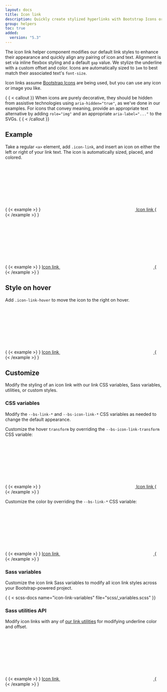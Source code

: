 ```yaml
---
layout: docs
title: Icon link
description: Quickly create stylized hyperlinks with Bootstrap Icons or other icons.
group: helpers
toc: true
added:
  version: "5.3"
---
```


The icon link helper component modifies our default link styles to enhance their
appearance and quickly align any pairing of icon and text. Alignment is set via
inline flexbox styling and a default `gap` value. We stylize the underline with
a custom offset and color. Icons are automatically sized to `1em` to best match
their associated text's `font-size`.

Icon links assume [Bootstrap Icons](https://icons.getbootstrap.com) are being
used, but you can use any icon or image you like.

{ { < callout }}
When icons are purely decorative, they should be hidden from assistive
technologies using `aria-hidden="true"`, as we've done in our examples. For
icons that convey meaning, provide an appropriate text alternative by adding
`role="img"` and an appropriate `aria-label="..."` to the SVGs.
{ { < /callout }}

## Example

Take a regular `<a>` element, add `.icon-link`, and insert an icon on either the
left or right of your link text. The icon is automatically sized, placed, and
colored.

{ {< example >} }
<a class="icon-link" href="#">
<svg class="bi" aria-hidden="true"><use xlink:href="#box-seam"></use></svg>
Icon link
</a>
{ {< /example >} }

{ {< example >} }
<a class="icon-link" href="#">
Icon link
<svg class="bi" aria-hidden="true"><use xlink:href="#arrow-right"></use></svg>
</a>
{ {< /example >} }

## Style on hover

Add `.icon-link-hover` to move the icon to the right on hover.

{ {< example >} }
<a class="icon-link icon-link-hover" href="#">
Icon link
<svg class="bi" aria-hidden="true"><use xlink:href="#arrow-right"></use></svg>
</a>
{ {< /example >} }

## Customize

Modify the styling of an icon link with our link CSS variables, Sass variables,
utilities, or custom styles.

### CSS variables

Modify the `--bs-link-*` and `--bs-icon-link-*` CSS variables as needed to
change the default appearance.

Customize the hover `transform` by overriding the `--bs-icon-link-transform` CSS
variable:

{ {< example >} }
<a class="icon-link icon-link-hover" style="--bs-icon-link-transform: translate3d(0, -.125rem, 0);" href="#">
<svg class="bi" aria-hidden="true"><use xlink:href="#clipboard"></use></svg>
Icon link
</a>
{ {< /example >} }

Customize the color by overriding the `--bs-link-*` CSS variable:

{ {< example >} }
<a class="icon-link icon-link-hover" style="--bs-link-hover-color-rgb: 25, 135, 84;" href="#">
Icon link
<svg class="bi" aria-hidden="true"><use xlink:href="#arrow-right"></use></svg>
</a>
{ {< /example >} }

### Sass variables

Customize the icon link Sass variables to modify all icon link styles across
your Bootstrap-powered project.

{ { < scss-docs name="icon-link-variables" file="scss/_variables.scss" }}

### Sass utilities API

Modify icon links with any of [our link utilities](../utilities/link.md) for modifying underline color and offset.

{ {< example >} }
<a class="icon-link icon-link-hover link-success link-underline-success link-underline-opacity-25" href="#">
Icon link
<svg class="bi" aria-hidden="true"><use xlink:href="#arrow-right"></use></svg>
</a>
{ {< /example >} }
